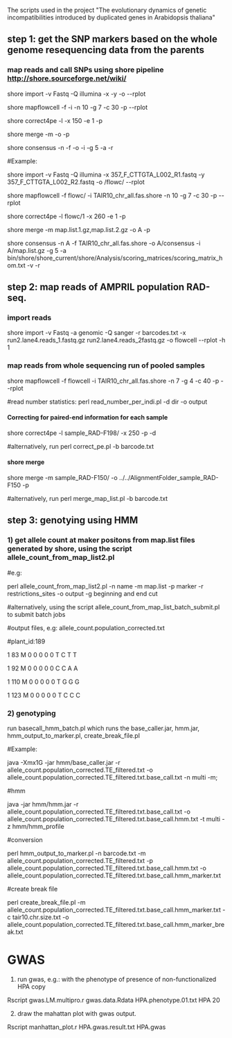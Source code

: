 
The scripts used in the project "The evolutionary dynamics of genetic incompatibilities introduced by duplicated genes in Arabidopsis thaliana"


## step 1: get the SNP markers based on the whole genome resequencing data from the parents

###  map reads and call SNPs using shore pipeline http://shore.sourceforge.net/wiki/
shore import -v Fastq -Q illumina -x -y -o --rplot

shore mapflowcell -f -i -n 10 -g 7 -c 30 -p  --rplot

shore correct4pe -l  -x 150 -e 1 -p

shore merge -m -o  -p

shore consensus -n -f -o -i -g 5 -a -r

#Example:

shore import -v Fastq -Q illumina -x 357_F_CTTGTA_L002_R1.fastq -y 357_F_CTTGTA_L002_R2.fastq -o /flowc/ --rplot

shore mapflowcell -f flowc/ -i TAIR10_chr_all.fas.shore -n 10 -g 7 -c 30 -p  --rplot

shore correct4pe -l flowc/1 -x 260 -e 1 -p

shore merge -m map.list.1.gz,map.list.2.gz -o A -p

shore consensus -n A -f TAIR10_chr_all.fas.shore -o A/consensus -i A/map.list.gz -g 5 -a bin/shore/shore_current/shore/Analysis/scoring_matrices/scoring_matrix_hom.txt -v -r


## step 2: map reads of AMPRIL population RAD-seq. 
### import reads
shore import -v Fastq -a genomic -Q sanger -r barcodes.txt -x run2.lane4.reads_1.fastq.gz run2.lane4.reads_2fastq.gz -o flowcell --rplot -h 1

### map reads from whole sequencing run of pooled samples
shore mapflowcell -f flowcell -i TAIR10_chr_all.fas.shore -n 7 -g 4 -c 40 -p --rplot

#read number statistics: perl read_number_per_indi.pl -d dir -o output

#### Correcting for paired-end information for each sample
shore correct4pe -l sample_RAD-F198/ -x 250 -p -d

#alternatively, run perl correct_pe.pl -b barcode.txt

#### shore merge 
shore merge -m sample_RAD-F150/ -o ../../AlignmentFolder_sample_RAD-F150 -p

#alternatively, run perl merge_map_list.pl -b barcode.txt


## step 3: genotying using HMM
### 1) get allele count at maker positons from map.list files generated by shore, using the script allele_count_from_map_list2.pl

#e.g:

perl allele_count_from_map_list2.pl -n name -m map.list -p marker -r restrictions_sites -o output -g beginning and end cut

#alternatively, using the script allele_count_from_map_list_batch_submit.pl to submit batch jobs

#output files, e.g: allele_count.population_corrected.txt

#plant_id:189

1   83  M   0   0   0   0   0   T C T T

1   92  M   0   0   0   0   0   C C A A

1   110 M   0   0   0   0   0   T G G G

1   123 M   0   0   0   0   0   T C C C


### 2) genotyping
run basecall_hmm_batch.pl which runs the base_caller.jar, hmm.jar, hmm_output_to_marker.pl, create_break_file.pl

#Example:

java -Xmx1G -jar hmm/base_caller.jar -r allele_count.population_corrected.TE_filtered.txt -o allele_count.population_corrected.TE_filtered.txt.base_call.txt -n multi -m;

#hmm

java -jar hmm/hmm.jar -r allele_count.population_corrected.TE_filtered.txt.base_call.txt -o allele_count.population_corrected.TE_filtered.txt.base_call.hmm.txt -t multi -z hmm/hmm_profile

#conversion

perl hmm_output_to_marker.pl -n barcode.txt -m allele_count.population_corrected.TE_filtered.txt -p allele_count.population_corrected.TE_filtered.txt.base_call.hmm.txt -o allele_count.population_corrected.TE_filtered.txt.base_call.hmm_marker.txt

#create break file

perl create_break_file.pl -m allele_count.population_corrected.TE_filtered.txt.base_call.hmm_marker.txt -c tair10.chr.size.txt -o allele_count.population_corrected.TE_filtered.txt.base_call.hmm_marker_break.txt
 


# GWAS
1) run gwas, e.g.: with the phenotype of presence of non-functionalized HPA copy 

Rscript gwas.LM.multipro.r gwas.data.Rdata HPA.phenotype.01.txt HPA 20

2) draw the mahattan plot with gwas output.

Rscript manhattan_plot.r HPA.gwas.result.txt HPA.gwas
